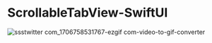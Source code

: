 # ScrollableTabView-SwiftUI

![ssstwitter com_1706758531767-ezgif com-video-to-gif-converter](https://github.com/arysugiarto/ScrollableTabView-SwiftUI/assets/34243439/8755eb32-ae87-4899-b364-37b72137d5fb)
